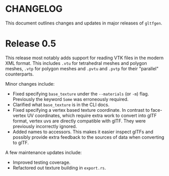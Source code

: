 # CHANGELOG

This document outlines changes and updates in major releases of `gltfgen`.


# Release 0.5

This release most notably adds support for reading VTK files in the modern XML format.
This includes `.vtu` for tetrahedral meshes and polygon meshes, `.vtp` for polygon meshes and
`.pvtu` and `.pvtp` for their "parallel" counterparts.

Minor changes include:
- Fixed specifying `base_texture` under the `--materials` (or `-m`) flag. Previously the keyword `Some` was erroneously required.
- Clarified what `base_texture` is in the CLI docs.
- Fixed specifying a vertex based texture coordinate. In contrast to face-vertex UV coordinates, which require extra work to convert into glTF format, vertex uvs are directly compatible with glTF. They were previously incorrectly ignored.
- Added names to accessors. This makes it easier inspect glTFs and possibly provide extra feedback to the sources of data when converting to glTF.

A few maintenance updates include:
- Improved testing coverage.
- Refactored out texture building in `export.rs`.